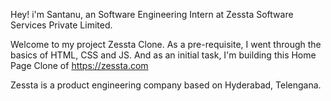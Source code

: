Hey! i'm Santanu, an Software Engineering Intern at Zessta Software Services Private Limited.

Welcome to my project Zessta Clone. As a pre-requisite, I went through the basics of HTML, CSS and JS. And as an initial task, I'm building this Home Page Clone of https://zessta.com

Zessta is a product engineering company based on Hyderabad, Telengana. 
